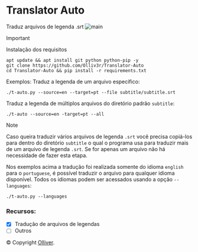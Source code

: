 # Translator Auto
Traduz arquivos de legenda .srt
![main](https://github.com/Olliv3r/Translator-Auto/blob/main/media/main.gif)

> [!IMPORTANT]
> Instalação dos requisitos
```
apt update && apt install git python python-pip -y
git clone https://github.com/Olliv3r/Translator-Auto
cd Translator-Auto && pip install -r requirements.txt
```

Exemplos:
Traduz a legenda de um arquivo específico:
```
./t-auto.py --source=en --target=pt --file subtitle/subtitle.srt
```
Traduz a legenda de múltiplos arquivos do diretório padrão `subtitle`:
```
./t-auto --source=en -target=pt --all
```

> [!NOTE]
> Caso queira traduzir vários arquivos de legenda `.srt` você precisa copiá-los para dentro do diretório `subtitle` o qual o programa usa para traduzir mais de um arquivo de legenda `.srt`. Se for apenas um arquivo não há necessidade de fazer esta etapa.

Nos exemplos acima a tradução foi realizada somente do idioma `english` para o `portuguese`, é possível traduzir o arquivo para qualquer idioma disponível. Todos os idiomas podem ser acessados usando a opção `--languages`:
```
./t-auto.py --languages
```

### Recursos:

- [x] Tradução de arquivos de legendas
- [ ] Outros

© Copyright [Olliver](https://github.com/Olliv3r/).
